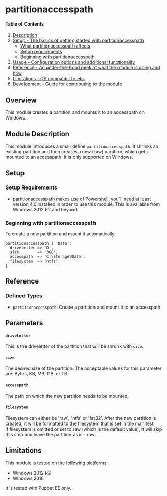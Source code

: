 # partitionaccesspath

#### Table of Contents

1. [Description](#description)
1. [Setup - The basics of getting started with partitionaccesspath](#setup)
    * [What partitionaccesspath affects](#what-partitionaccesspath-affects)
    * [Setup requirements](#setup-requirements)
    * [Beginning with partitionaccesspath](#beginning-with-partitionaccesspath)
1. [Usage - Configuration options and additional functionality](#usage)
1. [Reference - An under-the-hood peek at what the module is doing and how](#reference)
1. [Limitations - OS compatibility, etc.](#limitations)
1. [Development - Guide for contributing to the module](#development)

## Overview

This module creates a partition and mounts it to an accesspath on Windows.


## Module Description

This module introduces a small define `partitionaccesspath`. It shrinks an
existing partition and then creates a new (raw) partition, which gets mounted
to an accesspath. It is only supported on Windows.



## Setup

### Setup Requirements

* partitionaccesspath makes use of Powershell, you'll need at least version
  4.0 installed in order to use this module. This is available from Windows
  2012 R2 and beyond.


### Beginning with partitionaccesspath

To create a new partition and mount it automatically:

```puppet
partitionaccesspath { 'Data':
  driveletter => 'D',
  size        => '3GB',
  accesspath  => 'C:\Storage\Data',
  filesystem  => 'ntfs',
}
```


## Reference

### Defined Types

* `partitionaccesspath`: Create a partition and mount it to an accesspath


## Parameters

#### `driveletter`

This is the driveletter of the partition that will be shrunk with `size`.

#### `size`

The desired size of the partition. The acceptable values for this parameter
are: Bytes, KB, MB, GB, or TB.

#### `accesspath`

The path on which the new partition needs to be mounted.

#### `filesystem`

Filesystem can either be 'raw', 'ntfs' or 'fat32'. After the new partition is
created, it will be formatted to the filesystem that is set in the manifest.  
If filesystem is omitted or set to raw (which is the default value), it will
skip this step and leave the partition as is - raw.


## Limitations

This module is tested on the following platforms:

* Windows 2012 R2
* Windows 2016

It is tested with Puppet EE only.

